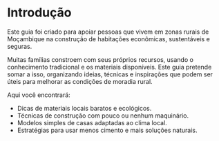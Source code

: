 # Introdução

Este guia foi criado para apoiar pessoas que vivem em zonas rurais de Moçambique na construção de habitações econômicas, sustentáveis e seguras.

Muitas famílias constroem com seus próprios recursos, usando o conhecimento tradicional e os materiais disponíveis. Este guia pretende somar a isso, organizando ideias, técnicas e inspirações que podem ser úteis para melhorar as condições de moradia rural.

Aqui você encontrará:
- Dicas de materiais locais baratos e ecológicos.
- Técnicas de construção com pouco ou nenhum maquinário.
- Modelos simples de casas adaptadas ao clima local.
- Estratégias para usar menos cimento e mais soluções naturais.
